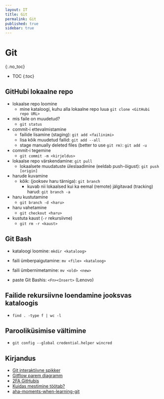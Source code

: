 ```yaml
---
layout: IT
title: Git
permalink: Git
published: true
sidebar: true
---
```


# Git
{:.no_toc}

* TOC
{:toc}


## GitHubi lokaalne repo

- lokaalse repo loomine
  - mine kataloogi, kuhu alla lokaalne repo luua
  `git clone <GitHubi repo URL>`
- mis faile on muudetud?
  - `git status`
- commit-i ettevalmistamine 
  - failide lisamine (staging): `git add <failinimi>`
  - lisa kõik muudetud failid: `git add --all`
  - stage manually deleted files (better to use `git rm)`: `git add -u`
- commit-i tegemine
  - `git commit -m <kirjeldus>`
- lokaalse repo värskendamine: `git pull`
  - lokaalsete muudatuste üleslaadimine (eeldab push-õigust): `git push [origin]`
- harude kuvamine
  - kõik: (jooksev haru tärniga): `git branch`
    - kuvab nii lokaalsed kui ka eemal (remote) jälgitavad (tracking) harud: `git branch -a`
- haru kustutamine
  - `git branch -d <haru>`
- haru vahetamine
  - `git checkout <haru>`
- kustuta kaust (`-r` rekursiivne)
  - `git rm -r <kaust>`

## Git Bash

- kataloogi loomine: `mkdir <kataloog>`
- faili ümberpaigutamine: `mv <file> <kataloog>`
- faili ümbernimetamine: `mv <old> <new>`

- paste Git Bashis: `<Fn><Insert>` (Lenovo)

## Failide rekursiivne loendamine jooksvas kataloogis

- `find . -type f | wc -l`

## Parooliküsimise vältimine

- `git config --global credential.helper wincred`

## Kirjandus

- [Git interaktiivne spikker](http://ndpsoftware.com/git-cheatsheet.html#loc=workspace)
- [Gitflow parem diagramm](http://www.patrickzahnd.ch/)
- [2FA GitHubis](http://blog.swilliams.me/words/2015/04/01/two-factor-authentication-for-github/) 
- [Kuidas mestimine töötab?](https://www.quora.com/How-does-Git-merge-work)
- [aha-moments-when-learning-git](https://betterexplained.com/articles/aha-moments-when-learning-git/) 




